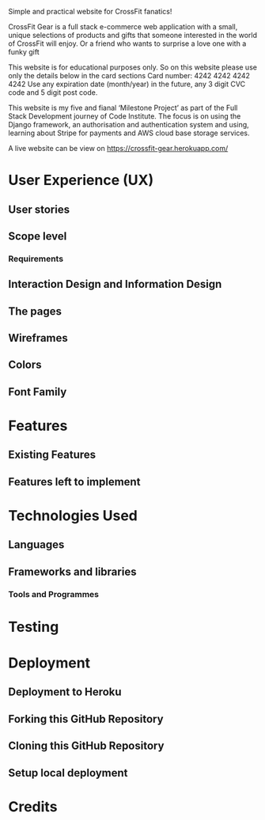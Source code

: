 




Simple and practical website for CrossFit fanatics!

CrossFit Gear is a full stack e-commerce web application with a small, unique selections of products and gifts that someone interested in the world of CrossFit will enjoy. Or a friend who wants to surprise a love one with a funky gift 

This website is for educational purposes only. So on this website please use only the details below in the card sections 
Card number: 4242 4242 4242 4242
Use any expiration date (month/year) in the future, any 3 digit CVC code and 5 digit post code.

This website is my five and fianal  ‘Milestone Project’ as part of the Full Stack Development journey of Code Institute. The focus is  on using the Django framework,  an authorisation and authentication system and using, learning about  Stripe for payments and AWS cloud base storage services. 

A live website can be view on https://crossfit-gear.herokuapp.com/

#   User Experience (UX)
##  User stories
##  Scope level
### Requirements
##  Interaction Design and Information Design
## The pages
##  Wireframes
##  Colors
## Font Family
#   Features
## Existing Features
## Features left to implement
# Technologies Used
## Languages
## Frameworks and libraries
### Tools and Programmes
# Testing
# Deployment
## Deployment to Heroku
## Forking this GitHub Repository
## Cloning this GitHub Repository
## Setup local deployment
# Credits